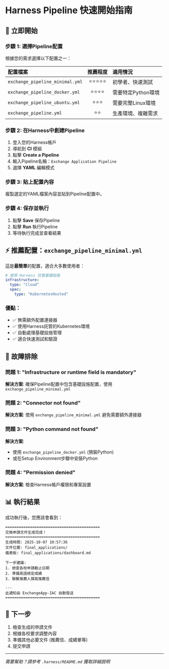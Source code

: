 # Harness Pipeline 快速開始指南

## 🚀 立即開始

### 步驟 1: 選擇Pipeline配置
根據您的需求選擇以下配置之一：

| 配置檔案 | 推薦程度 | 適用情況 |
|:---|:---:|:---|
| `exchange_pipeline_minimal.yml` | ⭐⭐⭐⭐⭐ | 初學者、快速測試 |
| `exchange_pipeline_docker.yml` | ⭐⭐⭐⭐ | 需要特定Python環境 |
| `exchange_pipeline_ubuntu.yml` | ⭐⭐⭐ | 需要完整Linux環境 |
| `exchange_pipeline.yml` | ⭐⭐ | 生產環境、複雜需求 |

### 步驟 2: 在Harness中創建Pipeline

1. 登入您的Harness帳戶
2. 導航到 **CI** 模組
3. 點擊 **Create a Pipeline**
4. 輸入Pipeline名稱：`Exchange Application Pipeline`
5. 選擇 **YAML** 編輯模式

### 步驟 3: 貼上配置內容

複製選定的YAML檔案內容並貼到Pipeline配置中。

### 步驟 4: 保存並執行

1. 點擊 **Save** 保存Pipeline
2. 點擊 **Run** 執行Pipeline
3. 等待執行完成並查看結果

## ⚡ 推薦配置：`exchange_pipeline_minimal.yml`

這是**最簡單**的配置，適合大多數使用者：

```yaml
# 使用 Harness 託管基礎設施
infrastructure:
  type: "Cloud"
  spec:
    type: "KubernetesHosted"
```

### 優點：
- ✅ 無需額外配置連接器
- ✅ 使用Harness託管的Kubernetes環境
- ✅ 自動處理基礎設施管理
- ✅ 適合快速測試和驗證

## 🔧 故障排除

### 問題 1: "Infrastructure or runtime field is mandatory"
**解決方案**: 確保Pipeline配置中包含基礎設施配置，使用 `exchange_pipeline_minimal.yml`

### 問題 2: "Connector not found"
**解決方案**: 使用 `exchange_pipeline_minimal.yml` 避免需要額外連接器

### 問題 3: "Python command not found"
**解決方案**: 
- 使用 `exchange_pipeline_docker.yml` (預裝Python)
- 或在Setup Environment步驟中安裝Python

### 問題 4: "Permission denied"
**解決方案**: 檢查Harness帳戶權限和專案設置

## 📊 執行結果

成功執行後，您應該會看到：

```
==========================================
交換申請文件生成完成！
==========================================
生成時間: 2025-10-07 10:57:36
文件位置: final_applications/
儀表板: final_applications/dashboard.md

下一步建議:
1. 檢查各校申請截止日期
2. 準備英語檢定成績
3. 聯繫推薦人撰寫推薦信

---
此通知由 ExchangeApp-IAC 自動發送
==========================================
```

## 🎯 下一步

1. 檢查生成的申請文件
2. 根據各校要求調整內容
3. 準備其他必要文件 (推薦信、成績單等)
4. 提交申請

---

*需要幫助？請參考 `.harness/README.md` 獲取詳細說明*
